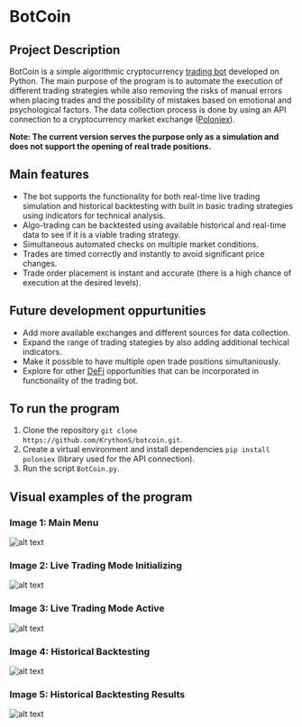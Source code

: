 # BotCoin

## Project Description
BotCoin is a simple algorithmic cryptocurrency [trading bot](https://www.investopedia.com/articles/active-trading/101014/basics-algorithmic-trading-concepts-and-examples.asp) developed on Python. The main purpose of the program is to automate the execution of different trading strategies while also removing the risks of manual errors when placing trades and the possibility of mistakes based on emotional and psychological factors. The data collection process is done by using an API connection to a cryptocurrency market exchange ([Poloniex](https://poloniex.com/)).

**Note: The current version serves the purpose only as a simulation and does not support the opening of real trade positions.**

## Main features
- The bot supports the functionality for both real-time live trading simulation and historical backtesting with built in basic trading strategies using indicators for technical analysis.
- Algo-trading can be backtested using available historical and real-time data to see if it is a viable trading strategy.
- Simultaneous automated checks on multiple market conditions.
- Trades are timed correctly and instantly to avoid significant price changes.
- Trade order placement is instant and accurate (there is a high chance of execution at the desired levels).

## Future development oppurtunities
- Add more available exchanges and different sources for data collection.
- Expand the range of trading stategies by also adding additional techical indicators.
- Make it possible to have multiple open trade positions simultaniously.
- Explore for other [DeFi](https://www.investopedia.com/decentralized-finance-defi-5113835) opportunities that can be incorporated in functionality of the trading bot.

## To run the program
1. Clone the repository `git clone https://github.com/KrythonS/botcoin.git`.
2. Create a virtual environment and install dependencies `pip install poloniex` (library used for the API connection).
3. Run the script `BotCoin.py`.

## Visual examples of the program

### Image 1: Main Menu
![alt text](https://i.ibb.co/xC14TYC/image1.png)

### Image 2: Live Trading Mode Initializing
![alt text](https://i.ibb.co/yPSB9nM/image2.png)

### Image 3: Live Trading Mode Active
![alt text](https://i.ibb.co/Tm75LVF/image3.png)

### Image 4: Historical Backtesting
![alt text](https://i.ibb.co/pjzccqg/image4.png)

### Image 5: Historical Backtesting Results
![alt text](https://i.ibb.co/2v7Vjn2/image5.png)
